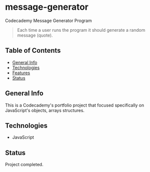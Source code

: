# message-generator
Codecademy Message Generator Program

> Each time a user runs the program it should generate a random message (quote).

## Table of Contents

* [General Info](#general-info)
* [Technologies](#technologies)
* [Features](#features)
* [Status](#status)

## General Info

This is a Codecademy's portfolio project that focused specifically on JavaScript's objects, arrays structures.

## Technologies

* JavaScript

## Status

Project completed.
